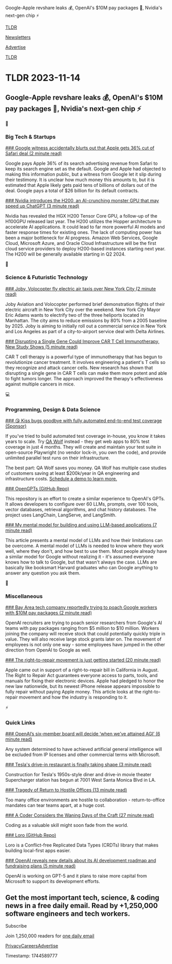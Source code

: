 Google-Apple revshare leaks 💰, OpenAI's $10M pay packages 🤖, Nvidia's next-gen chip ⚡

[TLDR](/)

[Newsletters](/newsletters)

[Advertise](https://advertise.tldr.tech/)

[TLDR](/)

# TLDR 2023-11-14

## Google-Apple revshare leaks 💰, OpenAI's $10M pay packages 🤖, Nvidia's next-gen chip ⚡

📱

### Big Tech & Startups

[### Google witness accidentally blurts out that Apple gets 36% cut of Safari deal (2 minute read)](https://arstechnica.com/tech-policy/2023/11/google-witness-accidentally-blurts-out-that-apple-gets-36-cut-of-safari-deal/?utm_source=tldrnewsletter)

Google pays Apple 36% of its search advertising revenue from Safari to keep its search engine set as the default. Google and Apple had objected to making this information public, but a witness from Google let it slip during their testimony. It is unclear how much money this amounts to, but it is estimated that Apple likely gets paid tens of billions of dollars out of the deal. Google pays a total of $26 billion for its default contracts.

[### Nvidia introduces the H200, an AI-crunching monster GPU that may speed up ChatGPT (3 minute read)](https://arstechnica.com/information-technology/2023/11/nvidia-introduces-its-most-powerful-gpu-yet-designed-for-accelerating-ai/?utm_source=tldrnewsletter)

Nvidia has revealed the HGX H200 Tensor Core GPU, a follow-up of the H100GPU released last year. The H200 utilizes the Hopper architecture to accelerate AI applications. It could lead to far more powerful AI models and faster response times for existing ones. The lack of computing power has been a major bottleneck for AI progress. Amazon Web Services, Google Cloud, Microsoft Azure, and Oracle Cloud Infrastructure will be the first cloud service providers to deploy H200-based instances starting next year. The H200 will be generally available starting in Q2 2024.

🚀

### Science & Futuristic Technology

[### Joby, Volocopter fly electric air taxis over New York City (2 minute read)](https://techcrunch.com/2023/11/13/joby-volocopter-fly-electric-air-taxis-over-new-york-city/?utm_source=tldrnewsletter)

Joby Aviation and Volocopter performed brief demonstration flights of their electric aircraft in New York City over the weekend. New York City Mayor Eric Adams wants to electrify two of the three heliports located in Manhattan. The city aims to reduce emissions by 80% from a 2005 baseline by 2025. Joby is aiming to initially roll out a commercial service in New York and Los Angeles as part of a city-to-airport service deal with Delta Airlines.

[### Disrupting a Single Gene Could Improve CAR T Cell Immunotherapy, New Study Shows (5 minute read)](https://www.mskcc.org/news/disrupting-single-gene-could-improve-car-cell-immunotherapy-according-to-new-study?utm_source=tldrnewsletter)

CAR T cell therapy is a powerful type of immunotherapy that has begun to revolutionize cancer treatment. It involves engineering a patient's T cells so they recognize and attack cancer cells. New research has shown that disrupting a single gene in CAR T cells can make them more potent and able to fight tumors longer. The approach improved the therapy's effectiveness against multiple cancers in mice.

💻

### Programming, Design & Data Science

[### 😘 Kiss bugs goodbye with fully automated end-to-end test coverage (Sponsor)](https://www.qawolf.com/?utm_campaign=KissBugGoodbye11142023&amp;utm_source=tldr&amp;utm_medium=newsletter)

If you've tried to build automated test coverage in-house, you know it takes years to scale. Try [QA Wolf](https://www.qawolf.com/?utm_campaign=KissBugGoodbye11142023&utm_source=tldr&utm_medium=newsletter) instead - they get web apps to 80% test coverage in just 4 months. They will create and maintain your test suite in open-source Playwright (no vendor lock-in, you own the code), and provide unlimited parallel test runs on their infrastructure.

The best part: QA Wolf saves you money. QA Wolf has multiple case studies of customers saving at least $200k/year in QA engineering and infrastructure costs. [Schedule a demo to learn more.](https://www.qawolf.com/?utm_campaign=KissBugGoodbye11142023&utm_source=tldr&utm_medium=newsletter)

[### OpenGPTs (GitHub Repo)](https://github.com/langchain-ai/opengpts?utm_source=tldrnewsletter)

This repository is an effort to create a similar experience to OpenAI's GPTs. It allows developers to configure over 60 LLMs, prompts, over 100 tools, vector databases, retrieval algorithms, and chat history databases. The project uses LangChain, LangServe, and LangSmith.

[### My mental model for building and using LLM-based applications (7 minute read)](https://about.sourcegraph.com/blog/llm-mental-models?utm_source=tldrnewsletter)

This article presents a mental model of LLMs and how their limitations can be overcome. A mental model of LLMs is needed to know where they work well, where they don't, and how best to use them. Most people already have a similar model for Google without realizing it - it's assumed everyone knows how to talk to Google, but that wasn't always the case. LLMs are basically like booksmart Harvard graduates who can Google anything to answer any question you ask them.

🎁

### Miscellaneous

[### Bay Area tech company reportedly trying to poach Google workers with $10M pay packages (2 minute read)](https://www.sfgate.com/tech/article/openai-google-pay-salaries-poach-18489070.php?utm_source=tldrnewsletter)

OpenAI recruiters are trying to poach senior researchers from Google's AI teams with pay packages ranging from $5 million to $10 million. Workers joining the company will receive stock that could potentially quickly triple in value. They will also receive large stock grants later on. The movement of employees is not only one way - some employees have jumped in the other direction from OpenAI to Google as well.

[### The right-to-repair movement is just getting started (20 minute read)](https://www.theverge.com/23951200/right-to-repair-law-apple-ifixit-iphone?utm_source=tldrnewsletter)

Apple came out in support of a right-to-repair bill in California in August. The Right to Repair Act guarantees everyone access to parts, tools, and manuals for fixing their electronic devices. Apple had pledged to honor the new law nationwide, but its newest iPhone release appears impossible to fully repair without paying Apple money. This article looks at the right-to-repair movement and how the industry is responding to it.

⚡

### Quick Links

[### OpenAI’s six-member board will decide ‘when we’ve attained AGI’ (6 minute read)](https://venturebeat.com/ai/openais-six-member-board-will-decide-when-weve-attained-agi/?utm_source=tldrnewsletter)

Any system determined to have achieved artificial general intelligence will be excluded from IP licenses and other commercial terms with Microsoft.

[### Tesla's drive-in restaurant is finally taking shape (3 minute read)](https://www.axios.com/2023/11/13/tesla-restaurant-supercharger-diner-hollywood?utm_source=tldrnewsletter)

Construction for Tesla's 1950s-style diner and drive-in movie theater Supercharger station has begun at 7001 West Santa Monica Blvd in LA.

[### Tragedy of Return to Hostile Offices (13 minute read)](https://benjiweber.co.uk/blog/2023/11/12/tragedy-of-return-to-hostile-offices/?utm_source=tldrnewsletter)

Too many office environments are hostile to collaboration - return-to-office mandates can tear teams apart, at a huge cost.

[### A Coder Considers the Waning Days of the Craft (27 minute read)](https://www.newyorker.com/magazine/2023/11/20/a-coder-considers-the-waning-days-of-the-craft?utm_source=tldrnewsletter)

Coding as a valuable skill might soon fade from the world.

[### Loro (GitHub Repo)](https://github.com/loro-dev/loro?utm_source=tldrnewsletter)

Loro is a Conflict-free Replicated Data Types (CRDTs) library that makes building local-first apps easier.

[### OpenAI reveals new details about its AI development roadmap and fundraising plans (5 minute read)](https://siliconangle.com/2023/11/13/openai-reveals-new-details-ai-development-roadmap-fundraising-plans/?utm_source=tldrnewsletter)

OpenAI is working on GPT-5 and it plans to raise more capital from Microsoft to support its development efforts.

## Get the most important tech, science, & coding news in a free daily email. Read by +1,250,000 software engineers and tech workers.

Subscribe

Join 1,250,000 readers for [one daily email](/api/latest/tech)

[Privacy](/privacy)[Careers](https://jobs.ashbyhq.com/tldr.tech)[Advertise](/tech/advertise)

Timestamp: 1744589777